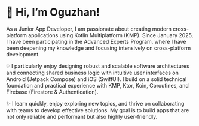 # 👋 Hi, I’m Oguzhan!

As a Junior App Developer, I am passionate about creating modern cross-platform applications using Kotlin Multiplatform (KMP). Since January 2025, I have been participating in the Advanced Experts Program, where I have been deepening my knowledge and focusing intensively on cross-platform development.

💡 I particularly enjoy designing robust and scalable software architectures and connecting shared business logic with intuitive user interfaces on Android (Jetpack Compose) and iOS (SwiftUI). I build on a solid technical foundation and practical experience with KMP, Ktor, Koin, Coroutines, and Firebase (Firestore & Authentication).

✨ I learn quickly, enjoy exploring new topics, and thrive on collaborating with teams to develop effective solutions. My goal is to build apps that are not only reliable and performant but also highly user-friendly.
